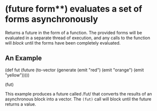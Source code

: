 # (future form**) evaluates a set of forms asynchronously
Returns a future in the form of a function. The provided forms will be evaluated in a separate thread of execution, and any calls to the function will *block* until the forms have been completely evaluated.

## An Example

  (def fut (future
    (to-vector (generate
      (emit "red")
      (emit "orange")
      (emit "yellow")))))

  (fut)

This example produces a future called /fut/ that converts the results of an asynchronous block into a vector. The `(fut)` call will block until the future returns a value.
